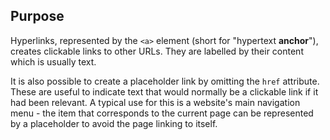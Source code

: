## Purpose

Hyperlinks, represented by the `<a>` element (short for "hypertext **anchor**"), creates clickable links to other URLs. They are labelled by their content which is usually text.

It is also possible to create a placeholder link by omitting the `href` attribute. These are useful to indicate text that would normally be a clickable link if it had been relevant. A typical use for this is a website's main navigation menu - the item that corresponds to the current page can be represented by a placeholder to avoid the page linking to itself.
